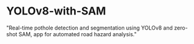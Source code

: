 # YOLOv8-with-SAM
"Real-time pothole detection and segmentation using YOLOv8 and zero-shot SAM, app for automated road hazard analysis."
